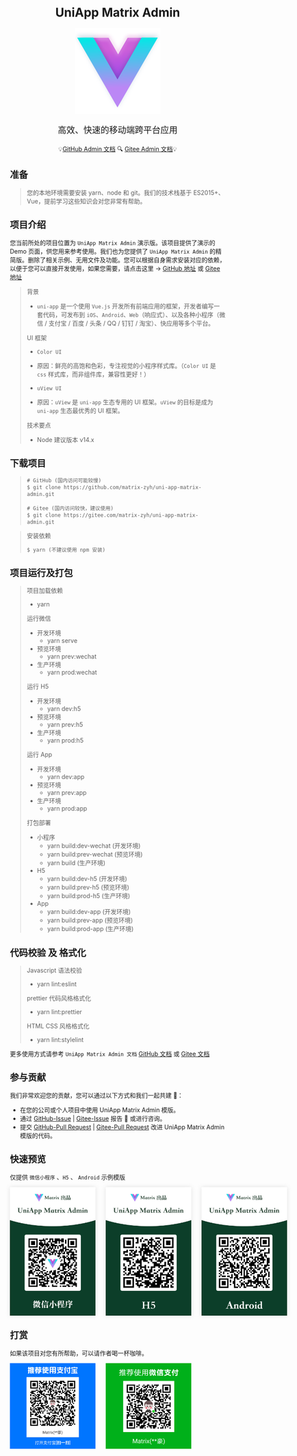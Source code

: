 <h1 align="center">UniApp Matrix Admin</h1>

<div align="center">

<img src="./src/static/images/logo.png" alt="image" />

<div style="font-size: 20px; margin: 20px;">高效、快速的移动端跨平台应用</div>

💡[GitHub Admin 文档](https://matrix-zyh.github.io/uni-app-admin-docs/) 🔍️ [Gitee Admin 文档](https://matrix-zyh.gitee.io/uni-app-admin-docs/)💡

</div>

## 准备
> 您的本地环境需要安装 yarn、node 和 git。我们的技术栈基于 ES2015+、Vue，提前学习这些知识会对您非常有帮助。

## 项目介绍
您当前所处的项目位置为 `UniApp Matrix Admin` 演示版。该项目提供了演示的 Demo 页面，供您用来参考使用。我们也为您提供了 `UniApp Matrix Admin` 的精简版。删除了相关示例、无用文件及功能。您可以根据自身需求安装对应的依赖，以便于您可以直接开发使用，如果您需要，请点击这里 -> [GitHub 地址](https://github.com/matrix-zyh/uni-app-admin-lite) 或 [Gitee 地址](https://gitee.com/matrix-zyh/uni-app-admin-lite)
> 背景
>
> - `uni-app` 是一个使用 `Vue.js` 开发所有前端应用的框架，开发者编写一套代码，可发布到 `iOS`、`Android`、`Web`（响应式）、以及各种小程序（微信 / 支付宝 / 百度 / 头条 / QQ / 钉钉 / 淘宝）、快应用等多个平台。
>
> UI 框架
>
> - `Color UI`
> - 原因：鲜亮的高饱和色彩，专注视觉的小程序样式库。（`Color UI` 是 `css` 样式库，而非组件库，兼容性更好！）
>
> - `uView UI`
> - 原因：`uView` 是 `uni-app` 生态专用的 UI 框架。`uView` 的目标是成为 `uni-app` 生态最优秀的 UI 框架。
>
> 技术要点
> - Node 建议版本 v14.x

## 下载项目
> ```shell
> # GitHub (国内访问可能较慢)
> $ git clone https://github.com/matrix-zyh/uni-app-matrix-admin.git
>
> # Gitee (国内访问较快，建议使用)
> $ git clone https://gitee.com/matrix-zyh/uni-app-matrix-admin.git
> ```

> 安装依赖
>
> ```shell
> $ yarn (不建议使用 npm 安装)
> ```

## 项目运行及打包
> 项目加载依赖
>
> - yarn
>
> 运行微信
>
> - 开发环境
>   - yarn serve
> - 预览环境
>   - yarn prev:wechat
> - 生产环境
>   - yarn prod:wechat
>
> 运行 H5
>
> - 开发环境
>   - yarn dev:h5
> - 预览环境
>   - yarn prev:h5
> - 生产环境
>   - yarn prod:h5
>
> 运行 App
>
> - 开发环境
>   - yarn dev:app
> - 预览环境
>   - yarn prev:app
> - 生产环境
>   - yarn prod:app
>
> 打包部署
>
> - 小程序
>   - yarn build:dev-wechat (开发环境)
>   - yarn build:prev-wechat (预览环境)
>   - yarn build (生产环境)
> - H5
>   - yarn build:dev-h5 (开发环境)
>   - yarn build:prev-h5 (预览环境)
>   - yarn build:prod-h5 (生产环境)
> - App
>   - yarn build:dev-app (开发环境)
>   - yarn build:prev-app (预览环境)
>   - yarn build:prod-app (生产环境)

## 代码校验 及 格式化
> Javascript 语法校验
>
> - yarn lint:eslint
>
> prettier 代码风格格式化
>
> - yarn lint:prettier
>
> HTML CSS 风格格式化
>
> - yarn lint:stylelint

更多使用方式请参考 `UniApp Matrix Admin 文档`
[GitHub 文档](https://matrix-zyh.github.io/uni-app-admin-docs/) 或 [Gitee 文档](https://matrix-zyh.gitee.io/uni-app-admin-docs/)

## 参与贡献
我们非常欢迎您的贡献，您可以通过以下方式和我们一起共建 🤩：

- 在您的公司或个人项目中使用 UniApp Matrix Admin 模版。
- 通过 [GitHub-Issue](https://github.com/matrix-zyh/uni-app-admin-lite/issues) | [Gitee-Issue](https://gitee.com/matrix-zyh/uni-app-admin-lite/issues) 报告 🐞 或进行咨询。
- 提交 [GitHub-Pull Request](https://github.com/matrix-zyh/uni-app-admin-lite/pulls) | [Gitee-Pull Request](https://gitee.com/matrix-zyh/uni-app-admin-lite/pulls) 改进 UniApp Matrix Admin 模版的代码。

## 快速预览
仅提供 `微信小程序` 、`H5` 、 `Android` 示例模版

<p style="display: flex;">
  <img src="./src/static/images/code/Wechat.png" width="200px" style="margin-right: 24px; box-shadow: 0px 0px 10px rgba(164, 164, 164, 0.3);" />
  <img src="./src/static/images/code/H5.png" width="200px" style="margin-right: 24px; box-shadow: 0px 0px 10px rgba(164, 164, 164, 0.3);" />
  <img src="./src/static/images/code/Android.png" width="200px" style="box-shadow: 0px 0px 10px rgba(164, 164, 164, 0.3);" />
</p>

## 打赏
如果该项目对您有所帮助，可以请作者喝一杯咖啡。

<p style="display: flex;">
  <img src="./src/static/images/pay/aliPay.png" width="200px" style="margin-right: 24px;" />
  <img src="./src/static/images/pay/wechatPay.png" width="200px" />
</p>

